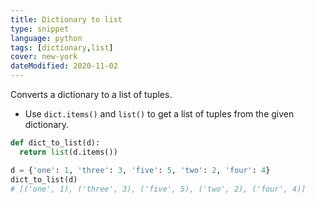 ```yaml
---
title: Dictionary to list
type: snippet
language: python
tags: [dictionary,list]
cover: new-york
dateModified: 2020-11-02
---
```


Converts a dictionary to a list of tuples.

- Use `dict.items()` and `list()` to get a list of tuples from the given dictionary.

```py
def dict_to_list(d):
  return list(d.items())

d = {'one': 1, 'three': 3, 'five': 5, 'two': 2, 'four': 4}
dict_to_list(d)
# [('one', 1), ('three', 3), ('five', 5), ('two', 2), ('four', 4)]
```
